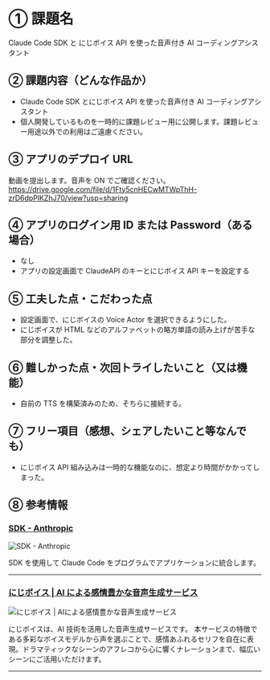 # ① 課題名

Claude Code SDK と にじボイス API を使った音声付き AI コーディングアシスタント

## ② 課題内容（どんな作品か）

- Claude Code SDK とにじボイス API を使った音声付き AI コーディングアシスタント
- 個人開発しているものを一時的に課題レビュー用に公開します。課題レビュー用途以外での利用はご遠慮ください。

## ③ アプリのデプロイ URL

動画を提出します。音声を ON でご確認ください。
https://drive.google.com/file/d/1Fty5cnHECwMTWpThH-zrD6dpPlKZhJ70/view?usp=sharing

## ④ アプリのログイン用 ID または Password（ある場合）

- なし
- アプリの設定画面で ClaudeAPI のキーとにじボイス API キーを設定する

## ⑤ 工夫した点・こだわった点

- 設定画面で、にじボイスの Voice Actor を選択できるようにした。
- にじボイスが HTML などのアルファベットの略方単語の読み上げが苦手な部分を調整した。

## ⑥ 難しかった点・次回トライしたいこと（又は機能）

- 自前の TTS を構築済みのため、そちらに接続する。

## ⑦ フリー項目（感想、シェアしたいこと等なんでも）

- にじボイス API 組み込みは一時的な機能なのに、想定より時間がかかってしまった。

## ⑧ 参考情報

### [SDK - Anthropic](https://docs.anthropic.com/ja/docs/claude-code/sdk)

![SDK - Anthropic](https://anthropic.mintlify.app/_next/image?url=%2Fapi%2Fog%3Fdivision%3DDocumentation%26mode%3Dlight%26title%3DSDK%26description%3DSDK%25E3%2582%2592%25E4%25BD%25BF%25E7%2594%25A8%25E3%2581%2597%25E3%2581%25A6Claude%2BCode%25E3%2582%2592%25E3%2583%2597%25E3%2583%25AD%25E3%2582%25B0%25E3%2583%25A9%25E3%2583%25A0%25E3%2581%25A7%25E3%2582%25A2%25E3%2583%2597%25E3%2583%25AA%25E3%2582%25B1%25E3%2583%25BC%25E3%2582%25B7%25E3%2583%25A7%25E3%2583%25B3%25E3%2581%25AB%25E7%25B5%25B1%25E5%2590%2588%25E3%2581%2597%25E3%2581%25BE%25E3%2581%2599%25E3%2580%2582%26logoLight%3Dhttps%253A%252F%252Fmintlify.s3.us-west-1.amazonaws.com%252Fanthropic%252Flogo%252Flight.svg%26logoDark%3Dhttps%253A%252F%252Fmintlify.s3.us-west-1.amazonaws.com%252Fanthropic%252Flogo%252Fdark.svg%26primaryColor%3D%25230E0E0E%26lightColor%3D%2523D4A27F%26darkColor%3D%25230E0E0E&w=1200&q=100)

SDK を使用して Claude Code をプログラムでアプリケーションに統合します。

---

### [にじボイス | AI による感情豊かな音声生成サービス](https://nijivoice.com/)

![にじボイス | AIによる感情豊かな音声生成サービス](https://storage.googleapis.com/production-os-assets/assets/439a05cb-0860-4979-bdc5-88bb45cb8eb5)

にじボイスは、AI 技術を活用した音声生成サービスです。 本サービスの特徴である多彩なボイスモデルから声を選ぶことで、感情あふれるセリフを自在に表現。ドラマティックなシーンのアフレコから心に響くナレーションまで、幅広いシーンにご活用いただけます。

---
